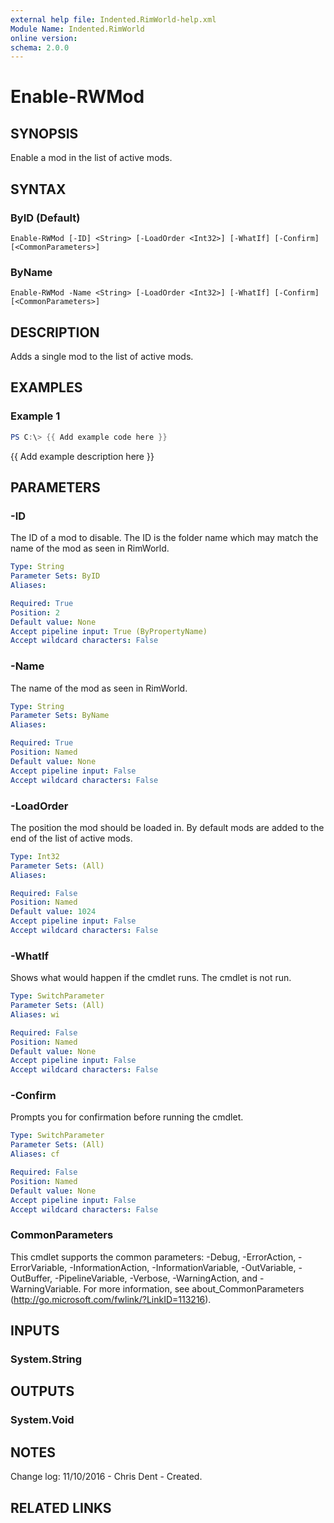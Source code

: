 ```yaml
---
external help file: Indented.RimWorld-help.xml
Module Name: Indented.RimWorld
online version:
schema: 2.0.0
---
```


# Enable-RWMod

## SYNOPSIS
Enable a mod in the list of active mods.

## SYNTAX

### ByID (Default)
```
Enable-RWMod [-ID] <String> [-LoadOrder <Int32>] [-WhatIf] [-Confirm] [<CommonParameters>]
```

### ByName
```
Enable-RWMod -Name <String> [-LoadOrder <Int32>] [-WhatIf] [-Confirm] [<CommonParameters>]
```

## DESCRIPTION
Adds a single mod to the list of active mods.

## EXAMPLES

### Example 1
```powershell
PS C:\> {{ Add example code here }}
```

{{ Add example description here }}

## PARAMETERS

### -ID
The ID of a mod to disable.
The ID is the folder name which may match the name of the mod as seen in RimWorld.

```yaml
Type: String
Parameter Sets: ByID
Aliases:

Required: True
Position: 2
Default value: None
Accept pipeline input: True (ByPropertyName)
Accept wildcard characters: False
```

### -Name
The name of the mod as seen in RimWorld.

```yaml
Type: String
Parameter Sets: ByName
Aliases:

Required: True
Position: Named
Default value: None
Accept pipeline input: False
Accept wildcard characters: False
```

### -LoadOrder
The position the mod should be loaded in.
By default mods are added to the end of the list of active mods.

```yaml
Type: Int32
Parameter Sets: (All)
Aliases:

Required: False
Position: Named
Default value: 1024
Accept pipeline input: False
Accept wildcard characters: False
```

### -WhatIf
Shows what would happen if the cmdlet runs.
The cmdlet is not run.

```yaml
Type: SwitchParameter
Parameter Sets: (All)
Aliases: wi

Required: False
Position: Named
Default value: None
Accept pipeline input: False
Accept wildcard characters: False
```

### -Confirm
Prompts you for confirmation before running the cmdlet.

```yaml
Type: SwitchParameter
Parameter Sets: (All)
Aliases: cf

Required: False
Position: Named
Default value: None
Accept pipeline input: False
Accept wildcard characters: False
```

### CommonParameters
This cmdlet supports the common parameters: -Debug, -ErrorAction, -ErrorVariable, -InformationAction, -InformationVariable, -OutVariable, -OutBuffer, -PipelineVariable, -Verbose, -WarningAction, and -WarningVariable.
For more information, see about_CommonParameters (http://go.microsoft.com/fwlink/?LinkID=113216).

## INPUTS

### System.String
## OUTPUTS

### System.Void
## NOTES
Change log:
    11/10/2016 - Chris Dent - Created.

## RELATED LINKS
